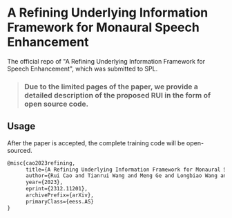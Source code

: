 # A Refining Underlying Information Framework for Monaural Speech Enhancement

The official repo of "A Refining Underlying Information Framework for Speech Enhancement", which was submitted to SPL. 


> ### Due to the limited pages of the paper, we provide a detailed description of the proposed RUI in the form of open source code.





## Usage

After the paper is accepted, the complete training code will be open-sourced.

```txt
@misc{cao2023refining,
      title={A Refining Underlying Information Framework for Monaural Speech Enhancement}, 
      author={Rui Cao and Tianrui Wang and Meng Ge and Longbiao Wang and Jianwu Dang},
      year={2023},
      eprint={2312.11201},
      archivePrefix={arXiv},
      primaryClass={eess.AS}
}
```